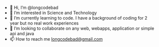 - 👋 Hi, I’m @longcodebad
- 👀 I’m interested in Science and Technology
- 🌱 I’m currently learning to code. I have a background of coding for 2 year but no real work experiences 
- 💞️ I’m looking to collaborate on any web, webapps, application or simple api and java
- 📫 How to reach me longcodebad@gmail.com

<!---
longcodebad/longcodebad is a ✨ special ✨ repository because its `README.md` (this file) appears on your GitHub profile.
You can click the Preview link to take a look at your changes.
--->

